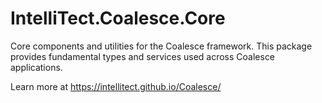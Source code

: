 # IntelliTect.Coalesce.Core

Core components and utilities for the Coalesce framework. This package provides fundamental types and services used across Coalesce applications.

Learn more at https://intellitect.github.io/Coalesce/